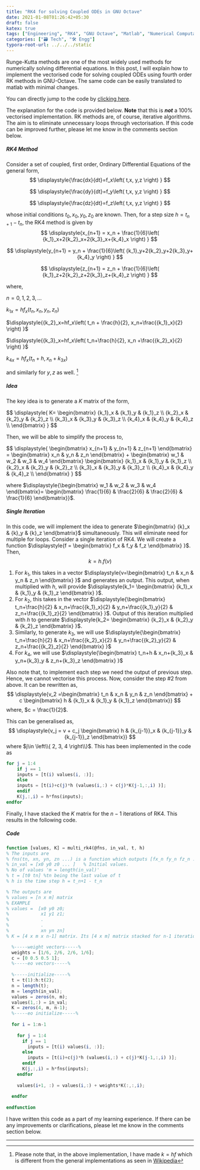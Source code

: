 ```yaml
---
title: "RK4 for solving Coupled ODEs in GNU Octave"
date: 2021-01-08T01:26:42+05:30
draft: false
katex: true
tags: ["Engineering", "RK4", "GNU Octave", "Matlab", "Numerical Computations" ]
categories: ["🗃️ Tech", "🛠 Engg"]
typora-root-url: ../../../static
---
```


Runge-Kutta methods are one of the most widely used methods for numerically solving differential equations. In this post, I will explain how to implement the vectorised code for solving coupled ODEs using fourth order RK methods in GNU-Octave. The same code can be easily translated to matlab with minimal changes. 

You can directly jump to the code by [clicking here](#code).

The explanation for the code is provided below. **Note** that this is ***not*** a 100% vectorised implementation. RK methods are, of course, iterative algorithms. The aim is to eliminate unnecessary loops through vectorisation. If this code can be improved further, please let me know in the comments section below.

##### RK4 Method

Consider a set of coupled, first order, Ordinary Differential Equations of the general form,
$$
\displaystyle{\frac{dx}{dt}=f_x\left( t,x, y,z \right) }
$$

$$
\displaystyle{\frac{dy}{dt}=f_y\left( t,x, y,z \right) }
$$

$$
\displaystyle{\frac{dz}{dt}=f_z\left( t,x, y,z \right) }
$$

whose initial conditions $t_0,x_0,y_0,z_0$ are known. Then, for a step size $\displaystyle{h= t_{n+1}-t_n}$, the RK4 method is given by
$$
\displaystyle{x_{n+1} = x_n + \frac{1}{6}\left( {k_1}_x+2{k_2}_x+2{k_3}_x+{k_4}_x \right) }
$$

$$
\displaystyle{y_{n+1} = y_n + \frac{1}{6}\left( {k_1}_y+2{k_2}_y+2{k_3}_y+{k_4}_y \right) }
$$

$$
\displaystyle{z_{n+1} = z_n + \frac{1}{6}\left( {k_1}_z+2{k_2}_z+2{k_3}_z+{k_4}_z \right) }
$$

where,

$\displaystyle{n = 0,1,2,3,\ldots}$

$\displaystyle{{k_1}_x=hf_x\left( t_n, x_n, y_n, z_n \right) }$

$\displaystyle{{k_2}_x=hf_x\left( t_n + \frac{h}{2}, x_n+\frac{{k_1}_x}{2} \right) }$

$\displaystyle{{k_3}_x=hf_x\left( t_n+\frac{h}{2}, x_n +\frac{{k_2}_x}{2} \right) }$

$\displaystyle{{k_4}_x=hf_x\left( t_n+h, x_n +{k_3}_x \right) }$

and similarly for $y, z$ as well. [^1]

##### Idea

The key idea is to generate a $K$ matrix of the form,

<div>
$$
\displaystyle{
K= \begin{bmatrix}
{k_1}_x & {k_1}_y & {k_1}_z \\
{k_2}_x & {k_2}_y & {k_2}_z \\
{k_3}_x & {k_3}_y & {k_3}_z \\
{k_4}_x & {k_4}_y & {k_4}_z \\
\end{bmatrix} }
$$
</div>

Then, we will be able to simplify the process to,

<div>
$$
\displaystyle{
\begin{bmatrix} 
x_{n+1} & y_{n+1} & z_{n+1} 
\end{bmatrix}
= 
\begin{bmatrix} 
x_n & y_n & z_n 
\end{bmatrix}
+
\begin{bmatrix}
w_1 & w_2 & w_3 & w_4 
\end{bmatrix}
\begin{bmatrix}
{k_1}_x & {k_1}_y & {k_1}_z \\
{k_2}_x & {k_2}_y & {k_2}_z \\
{k_3}_x & {k_3}_y & {k_3}_z \\
{k_4}_x & {k_4}_y & {k_4}_z \\
\end{bmatrix} }
$$
</div>


where $\displaystyle{\begin{bmatrix} w_1 & w_2 & w_3 & w_4   \end{bmatrix}= \begin{bmatrix} \frac{1}{6} & \frac{2}{6} & \frac{2}{6} & \frac{1}{6}   \end{bmatrix}}$. 

##### Single Iteration

In this code, we will implement the idea to generate $\begin{bmatrix} {k}_x & {k}_y & {k}_z \end{bmatrix}$ simultaneously. This will eliminate need for multiple for loops.  Consider a single iteration of RK4. We will create a function $\displaystyle{f = \begin{bmatrix} f_x & f_y & f_z \end{bmatrix} }$.  Then, 
$$
k = h.f(v)
$$

1. For $k_1$, this takes in a vector $\displaystyle{v=\begin{bmatrix} t_n & x_n & y_n & z_n \end{bmatrix} }$  and generates an output. This output, when multiplied with $h$, will provide $\displaystyle{k_1= \begin{bmatrix} {k_1}_x & {k_1}_y & {k_1}_z \end{bmatrix} }$.
2. For $k_2$, this takes in the vector $\displaystyle{\begin{bmatrix} t_n+\frac{h}{2} & x_n+\frac{{k_1}_x}{2} & y_n+\frac{{k_1}_y}{2} & z_n+\frac{{k_1}_z}{2} \end{bmatrix} }$.  Output of this iteration multiplied with $h$ to generate $\displaystyle{k_2= \begin{bmatrix} {k_2}_x & {k_2}_y & {k_2}_z \end{bmatrix} }$. 
3. Similarly, to generate $k_3$, we will use $\displaystyle{\begin{bmatrix} t_n+\frac{h}{2} & x_n+\frac{{k_2}_x}{2} & y_n+\frac{{k_2}_y}{2} & z_n+\frac{{k_2}_z}{2} \end{bmatrix} }$
4. For $k_4$, we will use $\displaystyle{\begin{bmatrix} t_n+h & x_n+{k_3}_x & y_n+{k_3}_y & z_n+{k_3}_z \end{bmatrix} }$

Also note that, to implement each step we need the output of previous step. Hence, we cannot vectorise this process. Now, consider the step #2 from above. It can be rewritten as,
$$
\displaystyle{v_2 =\begin{bmatrix} t_n & x_n & y_n & z_n \end{bmatrix} + c \begin{bmatrix} h & {k_1}_x & {k_1}_y & {k_1}_z \end{bmatrix}}
$$
where, $c = \frac{1}{2}$.

This can be generalised as,
$$
\displaystyle{v_j = v + c_j \begin{bmatrix} h & {k_{j-1}}_x & {k_{j-1}}_y & {k_{j-1}}_z \end{bmatrix}}
$$
where <span>$j\in \left\\{ 2, 3, 4 \right\\}$</span>. This has been implemented in the code as

```octave
for j = 1:4
    if j == 1
    inputs = [t(i) values(i, :)];
    else
    inputs = [t(i)+c(j)*h (values(i,:) + c(j)*K(j-1,:,i) )];
    endif
    K(j,:,i) = h*fns(inputs);
endfor
```

Finally, I have stacked the $K$ matrix for the $n-1$ iterations of RK4. This results in the following code.

##### Code

```octave
function [values, K] = multi_rk4(@fns, in_val, t, h) 
% The inputs are
% fns(tn, xn, yn, zn ...) is a function which outputs [fx_n fy_n fz_n ...]
% in_val = [x0 y0 z0 ... ]   % Initial values.
% No of values 'm = length(in_val)'
% t = [t0 tn] %tn being the last value of t
% h is the time step h = t_n+1 - t_n

% The outputs are
% values = [n x m] matrix
% EXAMPLE
% values =  [x0 y0 z0;
%  			 x1 y1 z1;
%			 .
%			 .
%			 xn yn zn]
% K = [4 x m x n-1] matrix. Its [4 x m] matrix stacked for n-1 iterations.

  %-----weight vectors-----%
  weights = [1/6, 2/6, 2/6, 1/6];
  c = [0 0.5 0.5 1];
  %-----eo vectors-----%
 
  %-----initialize-----%
  t = t(1):h:t(2);
  n = length(t);
  m = length(in_val);
  values = zeros(n, m); 
  values(1,:) = in_val;
  K = zeros(4, m, n-1);
  %-----eo initialize-----%
  
  for i = 1:n-1
    
    for j = 1:4
      if j == 1
        inputs = [t(i) values(i, :)];
      else
        inputs = [t(i)+c(j)*h (values(i,:) + c(j)*K(j-1,:,i) )];
      endif
      K(j,:,i) = h*fns(inputs);
    endfor
    
    values(i+1, :) = values(i,:) + weights*K(:,:,i);
    
  endfor
  
endfunction
```

I have written this code as a part of my learning experience. If there can be any improvements or clarifications, please let me know in the comments section below.

---

[^1]: Please note that, in the above implementation, I have made $k = hf$ which is different from the general implementations as seen in [Wikipedia]

[Wikipedia]: https://en.wikipedia.org/wiki/Runge%E2%80%93Kutta_methods#The_Runge%E2%80%93Kutta_method "The Runge–Kutta method"
